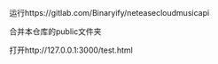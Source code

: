 运行https://gitlab.com/Binaryify/neteasecloudmusicapi

合并本仓库的public文件夹

打开http://127.0.0.1:3000/test.html
